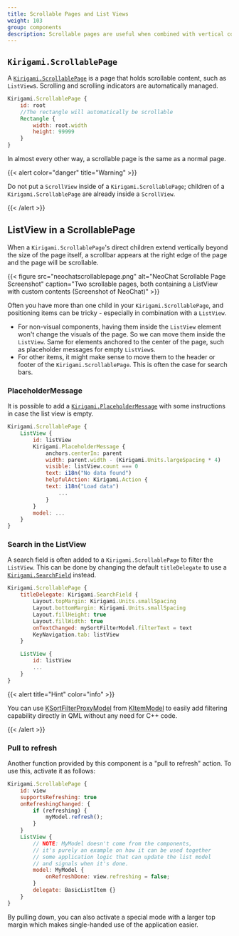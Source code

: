 ```yaml
---
title: Scrollable Pages and List Views
weight: 103
group: components
description: Scrollable pages are useful when combined with vertical components or dynamic components such as List Views.
---
```


## `Kirigami.ScrollablePage`

A [`Kirigami.ScrollablePage`](docs:kirigami2;ScrollablePage)
is a page that holds scrollable content, such as `ListView`s. Scrolling and scrolling indicators are
automatically managed.

```qml
Kirigami.ScrollablePage {
    id: root
    //The rectangle will automatically be scrollable
    Rectangle {
        width: root.width
        height: 99999
    }
}
```

In almost every other way, a scrollable page is the same as a normal page.

{{< alert color="danger" title="Warning" >}}

Do not put a `ScrollView` inside of a `Kirigami.ScrollablePage`; children of a
`Kirigami.ScrollablePage` are already inside a `ScrollView`.

{{< /alert >}}

## ListView in a ScrollablePage

When a `Kirigami.ScrollablePage`'s direct children extend vertically beyond the size of the
page itself, a scrollbar appears at the right edge of the page and the page
will be scrollable.

{{< figure src="neochatscrollablepage.png" alt="NeoChat Scrollable Page Screenshot"
    caption="Two scrollable pages, both containing a ListView with custom contents (Screenshot of NeoChat)" >}}

Often you have more than one child in your `Kirigami.ScrollablePage`, and positioning items
can be tricky - especially in combination with a `ListView`.

* For non-visual components, having them inside the `ListView` element won't change
  the visuals of the page. So we can move them inside the `ListView`. Same for 
  elements anchored to the center of the page, such as placeholder messages for
  empty `ListView`s. 
* For other items, it might make sense to move them to the header or footer
  of the `Kirigami.ScrollablePage`. This is often the case for search bars.

### PlaceholderMessage

It is possible to add a [`Kirigami.PlaceholderMessage`](docs:kirigami2;PlaceholderMessage)
with some instructions in case the list view is empty. 

```qml
Kirigami.ScrollablePage {
    ListView {
        id: listView
        Kirigami.PlaceholderMessage {
            anchors.centerIn: parent
            width: parent.width - (Kirigami.Units.largeSpacing * 4)
            visible: listView.count === 0
            text: i18n("No data found")
            helpfulAction: Kirigami.Action {
	        text: i18n("Load data")
                ...
            }
        }
        model: ...
    }
}
```

### Search in the ListView

A search field is often added to a `Kirigami.ScrollablePage` to filter the `ListView`.
This can be done by changing the default `titleDelegate` to use a 
[`Kirigami.SearchField`](docs:kirigami2;SearchField) instead.

```qml
Kirigami.ScrollablePage {
    titleDelegate: Kirigami.SearchField {
        Layout.topMargin: Kirigami.Units.smallSpacing
        Layout.bottomMargin: Kirigami.Units.smallSpacing
        Layout.fillHeight: true
        Layout.fillWidth: true
        onTextChanged: mySortFilterModel.filterText = text
        KeyNavigation.tab: listView
    }

    ListView {
        id: listView
        ...
    }
}
```

{{< alert title="Hint" color="info" >}}

You can use [KSortFilterProxyModel](docs:kitemmodels;SortFilterModel) from
[KItemModel](https://api.kde.org/frameworks/kitemmodels/html/) to easily add
filtering capability directly in QML without any need for C++ code.

{{< /alert >}}

### Pull to refresh

Another function provided by this component is a "pull to refresh" action.
To use this, activate it as follows:

```qml
Kirigami.ScrollablePage {
    id: view
    supportsRefreshing: true
    onRefreshingChanged: {
        if (refreshing) {
            myModel.refresh();
        }
    }
    ListView {
        // NOTE: MyModel doesn't come from the components,
        // it's purely an example on how it can be used together
        // some application logic that can update the list model
        // and signals when it's done.
        model: MyModel {
            onRefreshDone: view.refreshing = false;
        }
        delegate: BasicListItem {}
    }
}
```

By pulling down, you can also activate a special mode with a larger top margin which
makes single-handed use of the application easier.
